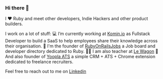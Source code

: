 ### Hi there 👋

I ❤️ Ruby and meet other developers, Indie Hackers and other product builders.

I work on a lot of stuff:
💻 I’m currently working at [Komin.io](https://fr.komin.io/) as Fullstack Developer to build a SaaS to help employees share their knowledge across their organisation.
💎 I'm the founder of [RubyOnRailsJobs](https://www.ruby-on-rails-jobs.com/en) a Job board and developer directory dedicated to Ruby.
👨‍🏫 I am also teacher at [Le Wagon](https://www.lewagon.com/fr)
🚀 And also founder of [Yoopla ATS](https://www.yoopla-ats.com/en) a simple CRM + ATS + Chrome extension dedicated to freelance recruiters.

Feel free to reach out to me on [Linkedin](https://www.linkedin.com/in/jromaink/)
 

<!--
**jromainkrupa/jromainkrupa** is a ✨ _special_ ✨ repository because its `README.md` (this file) appears on your GitHub profile.

Here are some ideas to get you started:

- 🔭 I’m currently working on ...
- 🌱 I’m currently learning ...
- 👯 I’m looking to collaborate on ...
- 🤔 I’m looking for help with ...
- 💬 Ask me about ...
- 📫 How to reach me: ...
- 😄 Pronouns: ...
- ⚡ Fun fact: ...
-->
